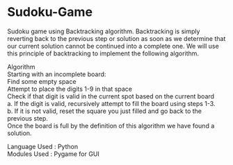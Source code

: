# Sudoku-Game
Sudoku game using Backtracking algorithm. Backtracking is simply reverting back to the previous step or solution as soon as we determine that our current solution cannot be continued into a complete one. We will use this principle of backtracking to implement the following algorithm.

Algorithm
<br>
Starting with an incomplete board:
<br>
Find some empty space
<br>
Attempt to place the digits 1-9 in that space
<br>
Check if that digit is valid in the current spot based on the current board
<br>
 a. If the digit is valid, recursively attempt to fill the board using steps 1-3.
<br>
 b. If it is not valid, reset the square you just filled and go back to the previous step.
<br>
Once the board is full by the definition of this algorithm we have found a solution.
<br>

Language Used : Python
<br>
Modules Used : Pygame for GUI
